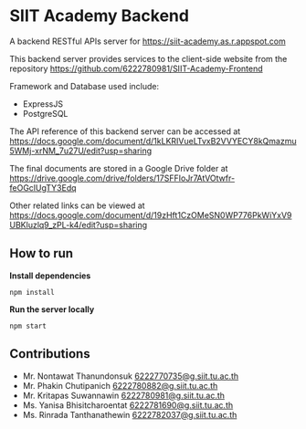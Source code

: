 # SIIT Academy Backend

A backend RESTful APIs server for https://siit-academy.as.r.appspot.com

This backend server provides services to the client-side website from the repository https://github.com/6222780981/SIIT-Academy-Frontend

Framework and Database used include:

- ExpressJS
- PostgreSQL

The API reference of this backend server can be accessed at https://docs.google.com/document/d/1kLKRIVueLTvxB2VVYECY8kQmazmu5WMj-xrNM_7u27U/edit?usp=sharing

The final documents are stored in a Google Drive folder at https://drive.google.com/drive/folders/17SFFIoJr7AtVOtwfr-feOGclUgTY3Edq

Other related links can be viewed at https://docs.google.com/document/d/19zHft1CzOMeSN0WP776PkWiYxV9UBKluzlq9_zPL-k4/edit?usp=sharing

## How to run

**Install dependencies**
```
npm install
```

**Run the server locally**
```
npm start
```

## Contributions

- Mr. Nontawat Thanundonsuk 6222770735@g.siit.tu.ac.th
- Mr. Phakin Chutipanich 6222780882@g.siit.tu.ac.th
- Mr. Kritapas Suwannawin 6222780981@g.siit.tu.ac.th
- Ms. Yanisa Bhisitcharoentat 6222781690@g.siit.tu.ac.th
- Ms. Rinrada Tanthanathewin 6222782037@g.siit.tu.ac.th
